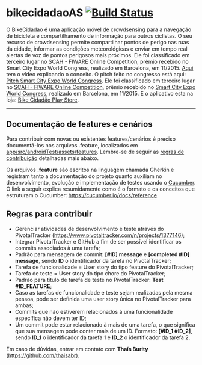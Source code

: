# bikecidadaoAS [![Build Status](https://travis-ci.org/jonaslins/crowdbikemobileAS.svg?branch=master)](https://travis-ci.org/jonaslins/crowdbikemobileAS)

O BikeCidadao é uma aplicação móvel de crowdsensing para a navegação de bicicleta e compartilhamento de informação para outros ciclistas. O seu recurso de crowdsensing permite compartilhar pontos de perigo nas ruas da cidade, informar as condições meteorológicas e enviar em tempo real alertas de voz de pontos perigosos mais próximos. Ele foi classificado em terceiro lugar no SCAH - FIWARE Online Competition, prêmio recebido no Smart City Expo World Congress, realizado em Barcelona, em 11/2015. [Aqui](https://vimeo.com/145393719) tem o vídeo explicando o conceito. O pitch feito no congresso está aqui: [Pitch Smart City Expo World Congress](http://bambuser.com/v/5932333).  Ele foi classificado em terceiro lugar no [SCAH - FIWARE Online Competition](http://fiware.smartcityapphack.com), prêmio recebido no [Smart City Expo World Congress](http://www.smartcityexpo.com/), realizado em Barcelona, em 11/2015. E o aplicativo esta na loja: [Bike Cidadão Play Store](https://play.google.com/store/apps/details?id=br.ufpe.cin.contexto.bikecidadao).

-------------------------------------------------------------------------------------------------------------------

## Documentação de features e cenários

Para contribuir com novas ou existentes features/cenários é preciso documentá-los nos arquivos .feature, localizados em [app/src/androidTest/assets/features](app/src/androidTest/assets/features). Lembre-se de seguir as [regras de contribuição](#regras-para-contribuir) detalhadas mais abaixo.

Os arquivos **.feature** são escritos na linguagem chamada Gherkin e registram tanto a documentação do projeto quanto auxiliam no desenvolvimento, evolução e implementação de testes usando o [Cucumber](https://cucumber.io/). O link a seguir explica resumidamente como é o formato e os conceitos que estruturam o Cucumber: https://cucumber.io/docs/reference


## Regras para contribuir

- Gerenciar atividades de desenvolvimento e teste através do PivotalTracker (https://www.pivotaltracker.com/n/projects/1377146);
- Integrar PivotalTracker e GitHub a fim de ser possível identificar os commits associados à uma tarefa;
- Padrão para mensagem de commit: <b>[#ID] message</b> e <b>[completed #ID] message</b>, sendo <b>ID</b> o identificador da tarefa no PivotalTracker;
- Tarefa de funcionalidade = User story do tipo feature do PivotalTracker;
- Tarefa de teste = User story do tipo chore do PivotalTracker;
- Padrão para título de tarefa de teste no PivotalTracker: <b>Test #ID_FEATURE</b>;
- Caso as tarefas de funcionalidade e teste sejam realizadas pela mesma pessoa, pode ser definida uma user story única no PivotalTracker para ambas;
- Commits que não estiverem relacionados à uma funcionalidade específica não devem ter ID;
- Um commit pode estar relacionado à mais de uma tarefa, o que significa que sua mensagem pode conter mais de um ID. Formato: <b>[#ID_1 #ID_2]</b>, sendo <b>ID_1</b> o identificador da tarefa 1 e <b>ID_2</b> o identificador da tarefa 2.

Em caso de dúvidas, entrar em contato com <b>Thaís Burity</b> (https://github.com/thaisabr).
